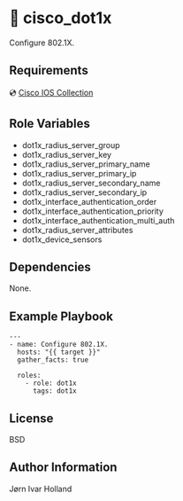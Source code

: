 🔐 cisco\_dot1x
===============

Configure 802.1X.

Requirements
------------

💿 [Cisco IOS Collection](https://galaxy.ansible.com/cisco/ios)

Role Variables
--------------

- dot1x\_radius\_server\_group
- dot1x\_radius\_server\_key
- dot1x\_radius\_server\_primary\_name
- dot1x\_radius\_server\_primary\_ip
- dot1x\_radius\_server\_secondary\_name
- dot1x\_radius\_server\_secondary\_ip
- dot1x\_interface\_authentication\_order
- dot1x\_interface\_authentication\_priority
- dot1x\_interface\_authentication\_multi\_auth
- dot1x\_radius\_server\_attributes
- dot1x\_device\_sensors

Dependencies
------------

None.

Example Playbook
----------------

    ---
    - name: Configure 802.1X.
      hosts: "{{ target }}"
      gather_facts: true

      roles:
        - role: dot1x
          tags: dot1x

License
-------

BSD

Author Information
------------------

Jørn Ivar Holland
